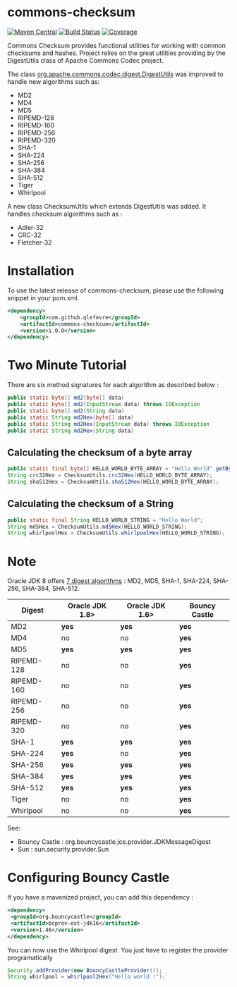 # commons-checksum 
[![Maven Central](https://maven-badges.herokuapp.com/maven-central/com.github.qlefevre/commons-checksum/badge.svg)](https://maven-badges.herokuapp.com/maven-central/com.github.qlefevre/commons-checksum) 
[![Build Status](https://travis-ci.com/qlefevre/commons-checksum.svg?branch=master)](https://travis-ci.com/qlefevre/commons-checksum)
[![Coverage](https://codecov.io/gh/qlefevre/commons-checksum/branch/master/graph/badge.svg)](https://codecov.io/gh/qlefevre/commons-checksum)

Commons Checksum provides functional utilities for working with common checksums and hashes. Project relies on the great utilities providing by the DigestUtils class of Apache Commons Codec project.

The class [org.apache.commons.codec.digest.DigestUtils](http://commons.apache.org/proper/commons-codec/apidocs/org/apache/commons/codec/digest/DigestUtils.html) was improved to handle new algorithms such as: 
* MD2
* MD4
* MD5
* RIPEMD-128
* RIPEMD-160
* RIPEMD-256
* RIPEMD-320
* SHA-1
* SHA-224
* SHA-256
* SHA-384
* SHA-512
* Tiger
* Whirlpool

A new class ChecksumUtils which extends DigestUtils was added. It handles checksum algorithms such as :

* Adler-32
* CRC-32
* Fletcher-32

# Installation
To use the latest release of commons-checksum, please use the following snippet in your pom.xml.
```xml
<dependency>
    <groupId>com.github.qlefevre</groupId>
    <artifactId>commons-checksum</artifactId>
    <version>1.0.0</version>
</dependency>
```

# Two Minute Tutorial

There are six method signatures for each algorithm as described below :
```java
public static byte[] md2(byte[] data)
public static byte[] md2(InputStream data) throws IOException
public static byte[] md2(String data)
public static String md2Hex(byte[] data)
public static String md2Hex(InputStream data) throws IOException
public static String md2Hex(String data)
```
## Calculating the checksum of a byte array
```java
public static final byte[] HELLO_WORLD_BYTE_ARRAY = "Hello World".getBytes();
String crc32Hex = ChecksumUtils.crc32Hex(HELLO_WORLD_BYTE_ARRAY);
String sha512Hex = ChecksumUtils.sha512Hex(HELLO_WORLD_BYTE_ARRAY);
```
## Calculating the checksum of a String
```java
public static final String HELLO_WORLD_STRING = "Hello World";
String md5Hex = ChecksumUtils.md5Hex(HELLO_WORLD_STRING);
String whirlpoolHex = ChecksumUtils.whirlpoolHex(HELLO_WORLD_STRING);
```
# Note

Oracle JDK 8 offers [7 digest algorithms](https://docs.oracle.com/javase/8/docs/technotes/guides/security/SunProviders.html#SUNProvider) : MD2, MD5, SHA-1, SHA-224, SHA-256, SHA-384, SHA-512.

| Digest | Oracle JDK 1.8> | Oracle JDK 1.6> | Bouncy Castle | 
|--------|-----------------|-----------------|---------------| 
| MD2 | **yes** | **yes**| **yes** |
| MD4 | no | no | **yes** |
| MD5 | **yes** | **yes** | **yes** |
| RIPEMD-128 | no | no | **yes** |
| RIPEMD-160 | no | no | **yes** |
| RIPEMD-256 | no | no | **yes** |
| RIPEMD-320 | no | no | **yes** |
| SHA-1 | **yes** | **yes** | **yes** |
| SHA-224 | **yes** | no | **yes** |
| SHA-256 | **yes** | **yes** | **yes** |
| SHA-384 | **yes** | **yes** | **yes** |
| SHA-512 | **yes** | **yes** | **yes** |
| Tiger | no | no | **yes** |
| Whirlpool | no | no | **yes** |

See: 
* Bouncy Castle : org.bouncycastle.jce.provider.JDKMessageDigest
* Sun : sun.security.provider.Sun

# Configuring Bouncy Castle

If you have a mavenized project, you can add this dependency : 
```xml
<dependency>
 <groupId>org.bouncycastle</groupId>
 <artifactId>bcprov-ext-jdk16</artifactId>
 <version>1.46</version>
</dependency>
```
 You can now use the Whirlpool digest. You just have to register the provider programatically 
```java
Security.addProvider(new BouncyCastleProvider());
String whirlpool = whirlpool2Hex("Hello world !"); 
```
